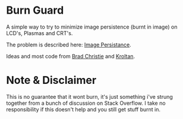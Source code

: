 Burn Guard
==========

A simple way to try to minimize image persistence (burnt in image) on LCD's, Plasmas and CRT's.

The problem is described here: [Image Persistance](http://compreviews.about.com/od/monitors/a/LCDBurnIn.htm).

Ideas and most code from [Brad Christie](http://stackoverflow.com/questions/4741657/javascript-for-preventing-burn-in-problem-on-lcd-screen) and [Kroltan](http://stackoverflow.com/questions/19506891/suggested-algorithms-to-prevent-image-persistence-on-an-lcd-screen/19507703#19507703).

Note & Disclaimer
=========
This is no guarantee that it wont burn, it's just something i've strung together from a bunch of discussion on Stack Overflow. I take no responsibility if this doesn't help and you still get stuff burnt in.